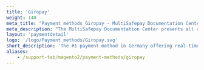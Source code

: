 ```yaml
---
title: 'Giropay'
weight: 140
meta_title: "Payment methods Giropay - MultiSafepay Documentation Center"
meta_description: "The MultiSafepay Documentation Center presents all relevant information about our Plugins and API. You can also find support pages for Payment Methods, Tools and General Questions as well as the contact details of our Support and Integration Teams."
layout: 'paymentdetail'
logo: '/logo/Payment_methods/Giropay.svg' 
short_description: 'The #1 payment method in Germany offering real-time bank transfers for a large base of German online consumers.'
aliases:
    - /support-tab/magento2/payment-methods/giropay
---
```

